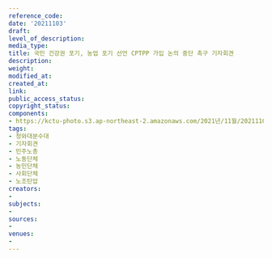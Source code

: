 ```yaml
---
reference_code: 
date: '20211103'
draft: 
level_of_description: 
media_type: 
title: 국민 건강권 포기, 농업 포기 선언 CPTPP 가입 논의 중단 촉구 기자회견
description: 
weight: 
modified_at: 
created_at: 
link: 
public_access_status: 
copyright_status: 
components:
- https://kctu-photo.s3.ap-northeast-2.amazonaws.com/2021년/11월/20211103-국민+건강권+포기,+농업+포기+선언+CPTPP+가입+논의+중단+촉구+기자회견_청와대분수대_기자회견_민주노총_노동단체_농민단체_사회단체_노조탄압/photo_2021-11-03_11-07-12.jpg
tags:
- 청와대분수대
- 기자회견
- 민주노총
- 노동단체
- 농민단체
- 사회단체
- 노조탄압
creators:
- 
subjects:
- 
sources:
- 
venues:
- 
---
```

